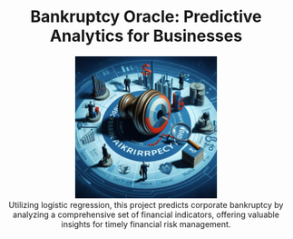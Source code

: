 <div align="center">
  <h1>Bankruptcy Oracle: Predictive Analytics for Businesses</h1>
</div>
<div align="center">
  <img src="Assets/img1.jpeg" alt="Project Image" width="250"> <BR>
  Utilizing logistic regression, this project predicts corporate bankruptcy by analyzing a comprehensive set of financial indicators, offering valuable insights for timely financial risk management.
</div>


